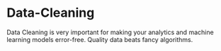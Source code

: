 # Data-Cleaning
Data Cleaning is very important for making your analytics and machine learning models error-free. Quality data beats fancy algorithms.
